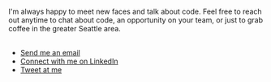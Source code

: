 
<br/>
I'm always happy to meet new faces and talk about code. Feel free to reach out anytime to chat about code, an opportunity on your team, or just to grab coffee in the greater Seattle area.
<br/><br/>


- <a href="mailto:billy@billybunn.com?subject=Inquiry from BillyBunn.com">Send me an email</a>
- <a href="https://www.linkedin.com/in/billybunn/">Connect with me on LinkedIn</a>
- <a href="https://twitter.com/billybunn">Tweet at me</a>
